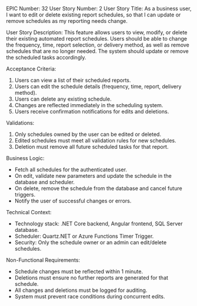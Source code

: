 EPIC Number: 32
User Story Number: 2
User Story Title: As a business user, I want to edit or delete existing report schedules, so that I can update or remove schedules as my reporting needs change.

User Story Description: This feature allows users to view, modify, or delete their existing automated report schedules. Users should be able to change the frequency, time, report selection, or delivery method, as well as remove schedules that are no longer needed. The system should update or remove the scheduled tasks accordingly.

Acceptance Criteria:
1. Users can view a list of their scheduled reports.
2. Users can edit the schedule details (frequency, time, report, delivery method).
3. Users can delete any existing schedule.
4. Changes are reflected immediately in the scheduling system.
5. Users receive confirmation notifications for edits and deletions.

Validations:
1. Only schedules owned by the user can be edited or deleted.
2. Edited schedules must meet all validation rules for new schedules.
3. Deletion must remove all future scheduled tasks for that report.

Business Logic:
- Fetch all schedules for the authenticated user.
- On edit, validate new parameters and update the schedule in the database and scheduler.
- On delete, remove the schedule from the database and cancel future triggers.
- Notify the user of successful changes or errors.

Technical Context:
- Technology stack: .NET Core backend, Angular frontend, SQL Server database.
- Scheduler: Quartz.NET or Azure Functions Timer Trigger.
- Security: Only the schedule owner or an admin can edit/delete schedules.

Non-Functional Requirements:
- Schedule changes must be reflected within 1 minute.
- Deletions must ensure no further reports are generated for that schedule.
- All changes and deletions must be logged for auditing.
- System must prevent race conditions during concurrent edits.
